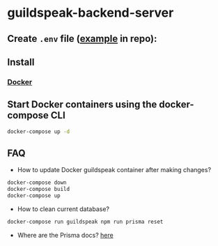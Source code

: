# guildspeak-backend-server

## Create `.env` file ([example](./.env.example) in repo):

## Install

### [Docker](https://www.docker.com/get-started)

## Start Docker containers using the docker-compose CLI

```bash
docker-compose up -d
```

## FAQ
-  How to update Docker guildspeak container after making changes?
```bash
docker-compose down
docker-compose build
docker-compose up
```
-  How to clean current database?
```bash
docker-compose run guildspeak npm run prisma reset
```
-  Where are the Prisma docs? [here](https://www.prisma.io/docs)
